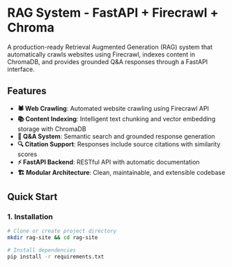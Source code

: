 # RAG System - FastAPI + Firecrawl + Chroma

A production-ready Retrieval Augmented Generation (RAG) system that automatically crawls websites using Firecrawl, indexes content in ChromaDB, and provides grounded Q&A responses through a FastAPI interface.

## Features

- **🕷️ Web Crawling**: Automated website crawling using Firecrawl API
- **📚 Content Indexing**: Intelligent text chunking and vector embedding storage with ChromaDB
- **🤖 Q&A System**: Semantic search and grounded response generation
- **🔍 Citation Support**: Responses include source citations with similarity scores
- **⚡ FastAPI Backend**: RESTful API with automatic documentation
- **🏗️ Modular Architecture**: Clean, maintainable, and extensible codebase

## Quick Start

### 1. Installation

```bash
# Clone or create project directory
mkdir rag-site && cd rag-site

# Install dependencies
pip install -r requirements.txt
